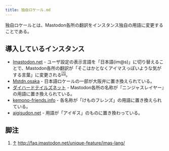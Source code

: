 ```yaml
---
title: 独自ロケール.md
---
```

<div>

独自ロケールとは、Mastodon各所の翻訳をインスタンス独自の用語に変更することである。

## 導入しているインスタンス

-   [Imastodon.net](/Imastodon.net "Imastodon.net") - ユーザ設定の表示言語を「日本語(im@s)」に切り替えることで、Mastodon各所の翻訳が「そこはかとなくアイマスっぽいような気がする言葉」に変更される<sup>[\[1\]](#cite_note-1)</sup>。
-   [Mstdn.osaka](/Mstdn.osaka "Mstdn.osaka") - 日本語ロケールの一部が大阪弁に置き換えられている。
-   [ダイハードテイルズネット](/%E3%83%80%E3%82%A4%E3%83%8F%E3%83%BC%E3%83%89%E3%83%86%E3%82%A4%E3%83%AB%E3%82%BA%E3%83%8D%E3%83%83%E3%83%88 "ダイハードテイルズネット") - Mastodon各所の名称が『ニンジャスレイヤー』の用語に置き換えられている。
-   [kemono-friends.info](/Kemono-friends.info "Kemono-friends.info") - 各名称が「けものフレンズ」の用語に置き換えられている。
-   [aigisudon.net](/Aigisudon.net "Aigisudon.net (存在しないページ)") - 用語が「アイギス」のものに置き換わっている。

## 脚注

<div>

1.  [↑](#cite_ref-1) <a href="http://faq.imastodon.net/unique-feature/imas-lang/" rel="nofollow">http://faq.imastodon.net/unique-feature/imas-lang/</a>

</div>

</div>
